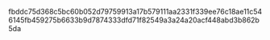 fbddc75d368c5bc60b052d79759913a17b579111aa2331f339ee76c18ae11c54
6145fb459275b6633b9d7874333dfd71f82549a3a24a20acf448abd3b862b5da
